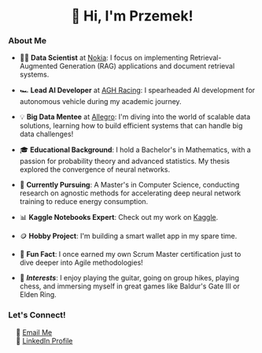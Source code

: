 <h1 align="center">👋 Hi, I'm Przemek!</h1>

### About Me

- 🧑‍💻 **Data Scientist** at [Nokia](https://www.nokia.com/): I focus on implementing Retrieval-Augmented Generation (RAG) applications and document retrieval systems.
  
- 🏎️ **Lead AI Developer** at [AGH Racing](https://www.racing.agh.edu.pl/en/home/): I spearheaded AI development for autonomous vehicle during my academic journey.

- 💡 **Big Data Mentee** at [Allegro](https://allegro.tech/): I'm diving into the world of scalable data solutions, learning how to build efficient systems that can handle big data challenges!

- 🎓 **Educational Background**: I hold a Bachelor's in Mathematics, with a passion for probability theory and advanced statistics. My thesis explored the convergence of neural networks.
  
- 📖 **Currently Pursuing**: A Master's in Computer Science, conducting research on agnostic methods for accelerating deep neural network training to reduce energy consumption.

- 📊 **Kaggle Notebooks Expert**: Check out my work on [Kaggle](https://www.kaggle.com/przemyslawbar).

- 🪙 **Hobby Project**: I'm building a smart wallet app in my spare time.
  
- 🔎 **Fun Fact**: I once earned my own Scrum Master certification just to dive deeper into Agile methodologies!

- 💚 ***Interests***: I enjoy playing the guitar, going on group hikes, playing chess, and immersing myself in great games like Baldur's Gate III or Elden Ring.

### Let's Connect!  
&nbsp;&nbsp;&nbsp;&nbsp;📧 [Email Me](mailto:spyraprzemyslaw11@gmail.com)  
&nbsp;&nbsp;&nbsp;&nbsp;🔗 [LinkedIn Profile](https://www.linkedin.com/in/przemyslaw-spyra)  
